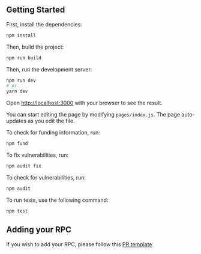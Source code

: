 ## Getting Started

First, install the dependencies:

```bash
npm install
```

Then, build the project:

```bash
npm run build
```

Then, run the development server:

```bash
npm run dev
# or
yarn dev
```

Open [http://localhost:3000](http://localhost:3000) with your browser to see the result.

You can start editing the page by modifying `pages/index.js`. The page auto-updates as you edit the file.

To check for funding information, run:

```bash
npm fund
```

To fix vulnerabilities, run:

```bash
npm audit fix
```

To check for vulnerabilities, run:

```bash
npm audit
```

To run tests, use the following command:

```bash
npm test
```

## Adding your RPC

If you wish to add your RPC, please follow this [PR template](https://github.com/DefiLlama/chainlist/blob/main/pull_request_template.md)
